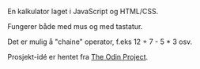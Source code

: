 
En kalkulator laget i JavaScript og HTML/CSS.

Fungerer både med mus og med tastatur. 

Det er mulig å "chaine" operator, f.eks 12 + 7 - 5 * 3 osv.

Prosjekt-idé er hentet fra [The Odin Project](https://www.theodinproject.com/lessons/calculator).
